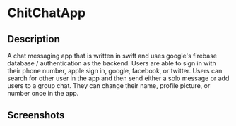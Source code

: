 # ChitChatApp

## Description
A chat messaging app that is written in swift and uses google's firebase database / authentication as the backend. Users are able to sign in with their phone number, apple sign in, google, facebook, or twitter. Users can search for other user in the app and then send either a solo message or add users to a group chat. They can change their name, profile picture, or number once in the app. 

## Screenshots

